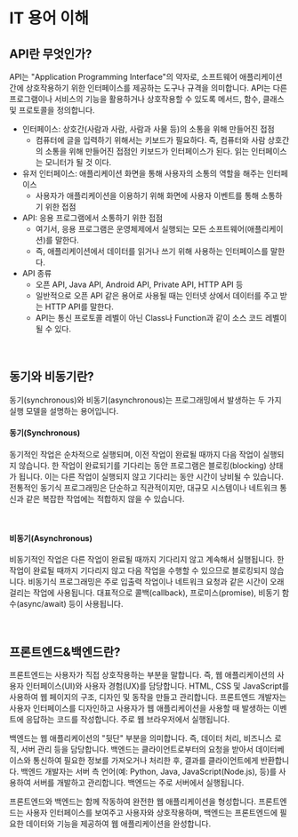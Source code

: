 # IT 용어 이해

## API란 무엇인가?

API는 "Application Programming Interface"의 약자로, 소프트웨어 애플리케이션 간에 상호작용하기 위한 인터페이스를 제공하는 도구나 규격을 의미합니다. API는 다른 프로그램이나 서비스의 기능을 활용하거나 상호작용할 수 있도록 메서드, 함수, 클래스 및 프로토콜을 정의합니다.  

 - 인터페이스: 상호간(사람과 사람, 사람과 사물 등)의 소통을 위해 만들어진 접점
    - 컴퓨터에 글을 입력하기 위해서는 키보드가 필요하다. 즉, 컴퓨터와 사람 상호간의 소통을 위해 만들어진 접점인 키보드가 인터페이스가 된다. 읽는 인터페이스는 모니터가 될 것 이다.
 - 유저 인터페이스: 애플리케이션 화면을 통해 사용자의 소통의 역할을 해주는 인터페이스
    - 사용자가 애플리케이션을 이용하기 위해 화면에 사용자 이벤트를 통해 소통하기 위한 접점
 - API: 응용 프로그램에서 소통하기 위한 접점
    - 여기서, 응용 프로그램은 운영체제에서 실행되는 모든 소프트웨어(애플리케이션)를 말한다.
    - 즉, 애플리케이션에서 데이터를 읽거나 쓰기 위해 사용하는 인터페이스를 말한다.
 - API 종류
    - 오픈 API, Java API, Android API, Private API, HTTP API 등
    - 일반적으로 오픈 API 같은 용어로 사용될 때는 인터넷 상에서 데이터를 주고 받는 HTTP API를 말한다.
    - API는 통신 프로토콜 레벨이 아닌 Class나 Function과 같이 소스 코드 레벨이 될 수 있다.

<br/>

## 동기와 비동기란?

동기(synchronous)와 비동기(asynchronous)는 프로그래밍에서 발생하는 두 가지 실행 모델을 설명하는 용어입니다.  

#### 동기(Synchronous)

동기적인 작업은 순차적으로 실행되며, 이전 작업이 완료될 때까지 다음 작업이 실행되지 않습니다. 한 작업이 완료되기를 기다리는 동안 프로그램은 블로킹(blocking) 상태가 됩니다. 이는 다른 작업이 실행되지 않고 기다리는 동안 시간이 낭비될 수 있습니다. 전통적인 동기식 프로그래밍은 단순하고 직관적이지만, 대규모 시스템이나 네트워크 통신과 같은 복잡한 작업에는 적합하지 않을 수 있습니다.  

<br/>

#### 비동기(Asynchronous)

비동기적인 작업은 다른 작업이 완료될 때까지 기다리지 않고 계속해서 실행됩니다. 한 작업이 완료될 때까지 기다리지 않고 다음 작업을 수행할 수 있으므로 블로킹되지 않습니다. 비동기식 프로그래밍은 주로 입출력 작업이나 네트워크 요청과 같은 시간이 오래 걸리는 작업에 사용됩니다. 대표적으로 콜백(callback), 프로미스(promise), 비동기 함수(async/await) 등이 사용됩니다.  

<br/>

## 프론트엔드&백엔드란?

프론트엔드는 사용자가 직접 상호작용하는 부분을 말합니다. 즉, 웹 애플리케이션의 사용자 인터페이스(UI)와 사용자 경험(UX)를 담당합니다. HTML, CSS 및 JavaScript를 사용하여 웹 페이지의 구조, 디자인 및 동작을 만들고 관리합니다. 프론트엔드 개발자는 사용자 인터페이스를 디자인하고 사용자가 웹 애플리케이션을 사용할 때 발생하는 이벤트에 응답하는 코드를 작성합니다. 주로 웹 브라우저에서 실행됩니다.  

백엔드는 웹 애플리케이션의 "뒷단" 부분을 의미합니다. 즉, 데이터 처리, 비즈니스 로직, 서버 관리 등을 담당합니다. 백엔드는 클라이언트로부터의 요청을 받아서 데이터베이스와 통신하여 필요한 정보를 가져오거나 처리한 후, 결과를 클라이언트에게 반환합니다. 백엔드 개발자는 서버 측 언어(예: Python, Java, JavaScript(Node.js), 등)를 사용하여 서버를 개발하고 관리합니다. 백엔드는 주로 서버에서 실행됩니다.  

프론트엔드와 백엔드는 함께 작동하여 완전한 웹 애플리케이션을 형성합니다. 프론트엔드는 사용자 인터페이스를 보여주고 사용자와 상호작용하며, 백엔드는 프론트엔드에 필요한 데이터와 기능을 제공하여 웹 애플리케이션을 완성합니다.  

